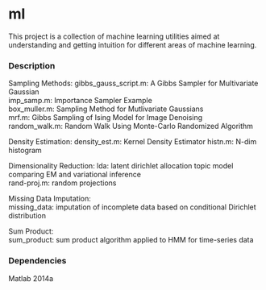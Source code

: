 # ml
This project is a collection of machine learning utilities aimed at understanding and getting intuition for different areas of machine learning.

### Description

Sampling Methods:
gibbs_gauss_script.m: A Gibbs Sampler for Multivariate Gaussian  
imp_samp.m: Importance Sampler Example  
box_muller.m: Sampling Method for Mutlivariate Gaussians  
mrf.m: Gibbs Sampling of Ising Model for Image Denoising  
random_walk.m: Random Walk Using Monte-Carlo Randomized Algorithm  

Density Estimation:
density_est.m: Kernel Density Estimator
histn.m: N-dim histogram

Dimensionality Reduction:
lda: latent dirichlet allocation topic model comparing EM and variational inference  
rand-proj.m: random projections  

Missing Data Imputation:  
missing_data: imputation of incomplete data based on conditional Dirichlet distribution  

Sum Product:  
sum_product: sum product algorithm applied to HMM for time-series data  

 
### Dependencies

Matlab 2014a
